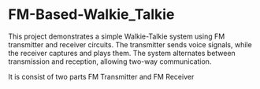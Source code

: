 # FM-Based-Walkie_Talkie
This project demonstrates a simple Walkie-Talkie system using FM transmitter and receiver circuits. The transmitter sends voice signals, while the receiver captures and plays them. The system alternates between transmission and reception, allowing two-way communication.

It is consist of two parts
FM Transmitter and FM Receiver 
